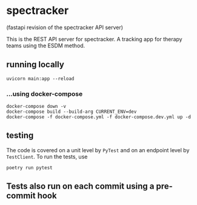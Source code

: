 # spectracker
(fastapi revision of the spectracker API server)

This is the REST API server for spectracker. A tracking app for therapy teams using the ESDM method.

## running locally

```commandline
uvicorn main:app --reload
```

### ...using docker-compose

```commandline
docker-compose down -v
docker-compose build --build-arg CURRENT_ENV=dev
docker-compose -f docker-compose.yml -f docker-compose.dev.yml up -d
```

## testing

The code is covered on a unit level by `PyTest` and on an endpoint level by `TestClient`. To run the tests, use
```commandline
poetry run pytest
```
Tests also run on each commit using a pre-commit hook
-
